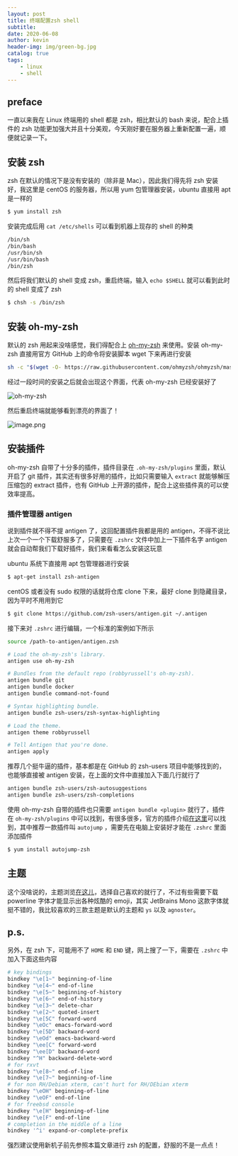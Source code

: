 ```yaml
---
layout: post
title: 终端配置zsh shell
subtitle: 
date: 2020-06-08
author: kevin
header-img: img/green-bg.jpg
catalog: true
tags:
    - linux
    - shell
---
```




## preface



一直以来我在 Linux 终端用的 shell 都是 zsh，相比默认的 bash 来说，配合上插件的 zsh 功能更加强大并且十分美观，今天刚好要在服务器上重新配置一遍，顺便就记录一下。



## 安装 zsh



zsh 在默认的情况下是没有安装的（除非是 Mac），因此我们得先将 zsh 安装好，我这里是 centOS 的服务器，所以用 yum 包管理器安装，ubuntu 直接用 apt 是一样的

```bash
$ yum install zsh
```



安装完成后用 `cat /etc/shells` 可以看到机器上现存的 shell 的种类

```txt
/bin/sh
/bin/bash
/usr/bin/sh
/usr/bin/bash
/bin/zsh
```



然后将我们默认的 shell 变成 zsh，重启终端，输入 `echo $SHELL` 就可以看到此时的 shell 变成了 zsh

```bash
$ chsh -s /bin/zsh
```



## 安装 oh-my-zsh



默认的 zsh 用起来没啥感觉，我们得配合上 [oh-my-zsh](https://github.com/ohmyzsh/ohmyzsh) 来使用。安装 oh-my-zsh 直接用官方 GitHub 上的命令将安装脚本 wget 下来再进行安装

```bash
sh -c "$(wget -O- https://raw.githubusercontent.com/ohmyzsh/ohmyzsh/master/tools/install.sh)"
```



经过一段时间的安装之后就会出现这个界面，代表 oh-my-zsh 已经安装好了

![oh-my-zsh](https://i.loli.net/2020/06/09/rUPo43WaDE8xFNZ.png)



然后重启终端就能够看到漂亮的界面了！

![image.png](https://i.loli.net/2020/06/09/ieMjUTuWbmfXzPF.png)



## 安装插件



oh-my-zsh 自带了十分多的插件，插件目录在 `.oh-my-zsh/plugins` 里面，默认开启了 git 插件，其实还有很多好用的插件，比如只需要输入 `extract` 就能够解压压缩包的 extract 插件，也有 GitHub 上开源的插件，配合上这些插件真的可以使效率提高。



### 插件管理器 antigen



说到插件就不得不提 antigen 了，这回配置插件我都是用的 antigen，不得不说比上次一个一个下载舒服多了，只需要在 `.zshrc` 文件中加上一下插件名字 antigen 就会自动帮我们下载好插件，我们来看看怎么安装这玩意



ubuntu 系统下直接用 apt 包管理器进行安装

```bash
$ apt-get install zsh-antigen
```

centOS 或者没有 sudo 权限的话就将仓库 clone 下来，最好 clone 到隐藏目录，因为平时不用用到它

```bash
$ git clone https://github.com/zsh-users/antigen.git ~/.antigen
```



接下来对 `.zshrc` 进行编辑，一个标准的案例如下所示

```bash
source /path-to-antigen/antigen.zsh

# Load the oh-my-zsh's library.
antigen use oh-my-zsh

# Bundles from the default repo (robbyrussell's oh-my-zsh).
antigen bundle git
antigen bundle docker
antigen bundle command-not-found

# Syntax highlighting bundle.
antigen bundle zsh-users/zsh-syntax-highlighting

# Load the theme.
antigen theme robbyrussell

# Tell Antigen that you're done.
antigen apply
```



推荐几个挺牛逼的插件，基本都是在 GitHub 的 zsh-users 项目中能够找到的，也能够直接被 antigen 安装，在上面的文件中直接加入下面几行就行了

```bash
antigen bundle zsh-users/zsh-autosuggestions
antigen bundle zsh-users/zsh-completions
```



使用 oh-my-zsh 自带的插件也只需要 `antigen bundle <plugin>` 就行了，插件在 `oh-my-zsh/plugins` 中可以找到，有很多很多，官方的插件介绍[在这里](https://github.com/ohmyzsh/ohmyzsh/wiki/Plugins)可以找到，其中推荐一款插件叫 `autojump` ，需要先在电脑上安装好才能在 `.zshrc` 里面添加插件

```bash
$ yum install autojump-zsh
```



## 主题



这个没啥说的，主题浏览[在这儿](https://github.com/ohmyzsh/ohmyzsh/wiki/Themes)，选择自己喜欢的就行了，不过有些需要下载 powerline 字体才能显示出各种炫酷的 emoji，其实 JetBrains Mono 这款字体就挺不错的，我比较喜欢的三款主题是默认的主题和 `ys` 以及 `agnoster`。



## p.s.



另外，在 zsh 下，可能用不了 `HOME` 和 `END` 键，网上搜了一下，需要在 `.zshrc` 中加入下面这些内容

```bash
# key bindings
bindkey "\e[1~" beginning-of-line
bindkey "\e[4~" end-of-line
bindkey "\e[5~" beginning-of-history
bindkey "\e[6~" end-of-history
bindkey "\e[3~" delete-char
bindkey "\e[2~" quoted-insert
bindkey "\e[5C" forward-word
bindkey "\eOc" emacs-forward-word
bindkey "\e[5D" backward-word
bindkey "\eOd" emacs-backward-word
bindkey "\ee[C" forward-word
bindkey "\ee[D" backward-word
bindkey "^H" backward-delete-word
# for rxvt
bindkey "\e[8~" end-of-line
bindkey "\e[7~" beginning-of-line
# for non RH/Debian xterm, can't hurt for RH/DEbian xterm
bindkey "\eOH" beginning-of-line
bindkey "\eOF" end-of-line
# for freebsd console
bindkey "\e[H" beginning-of-line
bindkey "\e[F" end-of-line
# completion in the middle of a line
bindkey '^i' expand-or-complete-prefix
```



强烈建议使用新机子前先参照本篇文章进行 zsh 的配置，舒服的不是一点点！